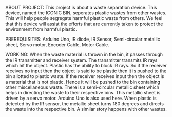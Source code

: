 ABOUT PROJECT:
     This project is about a waste separation device. This device, named the ICONIC BIN, seperates plastic wastes from other wastes. This will help people 
     segregate harmful plastic waste from others. We feel that this device will assist the efforts that are currently taken to protect the environment from harmful 
     plastic.

PREREQUISITES:
     Arduino Uno,
     IR diode,
     IR Sensor,
     Semi-circular metallic sheet,
     Servo motor,
     Encoder Cable,
     Motor Cable.

WORKING:
     When the waste material is thrown in the bin, it passes through the IR transmitter and receiver system. The transmitter transmits IR rays which hit the object.
     Plastic has the ability to block IR rays. So if the receiver receives no input then the object is said to be plastic then it is pushed to the bin allotted  to
     plastic waste. If the receiver receives input then the object is a material that is not plastic. Hence it will be pushed to the bin containing other miscellaneous
     waste. There is a semi-circular metallic sheet which helps in directing the waste to their respective bins. This metallic sheet is driven by a servo motor. Arduino
     Uno is also used here. When plastic is detected by the IR sensor, the metallic sheet turns 180 degrees and directs the waste into the respective bin. A similar story
     happens with other wastes.
